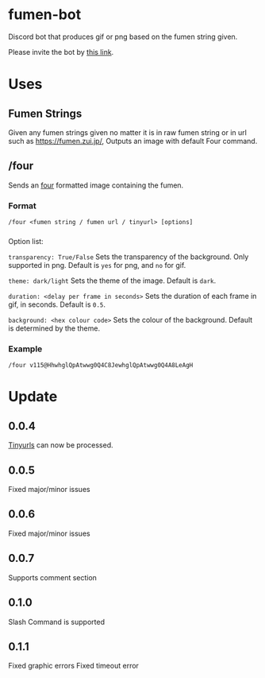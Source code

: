 # fumen-bot
Discord bot that produces gif or png based on the fumen string given.

Please invite the bot by [this link](https://discord.com/api/oauth2/authorize?client_id=1014015919351152640&permissions=517543938112&scope=bot).

# Uses
## Fumen Strings
Given any fumen strings given no matter it is in raw fumen string or in url such as https://fumen.zui.jp/, Outputs an image with default Four command. 

## /four
Sends an [four](https://four.lol/) formatted image containing the fumen.

### Format
`/four <fumen string / fumen url / tinyurl> [options]`

### 
Option list: 

`transparency: True/False` Sets the transparency of the background. Only supported in png. Default is `yes` for png, and `no` for gif.

`theme: dark/light` Sets the theme of the image. Default is `dark`.

`duration: <delay per frame in seconds>` Sets the duration of each frame in gif, in seconds. Default is `0.5`.

`background: <hex colour code>` Sets the colour of the background. Default is determined by the theme.

### Example
`/four v115@HhwhglQpAtwwg0Q4C8JewhglQpAtwwg0Q4A8LeAgH`

# Update

## 0.0.4
[Tinyurls](https://tinyurl.com/app) can now be processed.

## 0.0.5
Fixed major/minor issues

## 0.0.6
Fixed major/minor issues

## 0.0.7
Supports comment section

## 0.1.0
Slash Command is supported

## 0.1.1
Fixed graphic errors
Fixed timeout error

